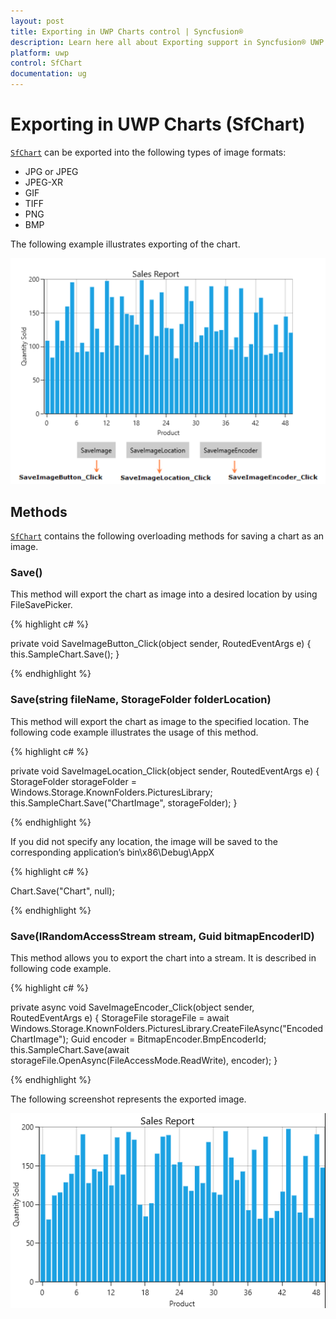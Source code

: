 ```yaml
---
layout: post
title: Exporting in UWP Charts control | Syncfusion®
description: Learn here all about Exporting support in Syncfusion® UWP Charts (SfChart) control and more.
platform: uwp
control: SfChart
documentation: ug
---
```

# Exporting in UWP Charts (SfChart)

[`SfChart`](https://help.syncfusion.com/cr/uwp/Syncfusion.UI.Xaml.Charts.SfChart.html) can be exported into the following types of image formats:

* JPG or JPEG
* JPEG-XR
* GIF
* TIFF
* PNG
* BMP

The following example illustrates exporting of the chart.

![Chart For Printing](Exporting_images/Exporting.png)

## Methods

[`SfChart`](https://help.syncfusion.com/cr/uwp/Syncfusion.UI.Xaml.Charts.SfChart.html) contains the following overloading methods for saving a chart as an image.

### Save()

This method will export the chart as image into a desired location by using FileSavePicker.

{% highlight c# %}

private void SaveImageButton_Click(object sender, RoutedEventArgs e)
{
    this.SampleChart.Save();
}

{% endhighlight %}

### Save(string fileName, StorageFolder folderLocation)

This method will export the chart as image to the specified location. The following code example illustrates the usage of this method.

{% highlight c# %}

private void SaveImageLocation_Click(object sender, RoutedEventArgs e)
{
    StorageFolder storageFolder = Windows.Storage.KnownFolders.PicturesLibrary;
    this.SampleChart.Save("ChartImage", storageFolder);
}

{% endhighlight %}

If you did not specify any location, the image will be saved to the corresponding application’s bin\x86\Debug\AppX

{% highlight c# %}

Chart.Save("Chart", null);

{% endhighlight %}

### Save(IRandomAccessStream stream, Guid bitmapEncoderID)

This method allows you to export the chart into a stream. It is described in following code example.

{% highlight c# %}

private async void SaveImageEncoder_Click(object sender, RoutedEventArgs e)
{
    StorageFile storageFile = await Windows.Storage.KnownFolders.PicturesLibrary.CreateFileAsync("EncodedChartImage");
    Guid encoder = BitmapEncoder.BmpEncoderId;
    this.SampleChart.Save(await storageFile.OpenAsync(FileAccessMode.ReadWrite), encoder);
}

{% endhighlight %}

The following screenshot represents the exported image.

![Chart Printed](Exporting_images/Exported.PNG)
